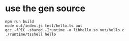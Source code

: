 # use the gen source

```
npm run build
node out/index.js test/hello.ts out
gcc -fPIC -shared -Iruntime -o libhello.so out/hello.c
./runtime/tsshell hello
```
